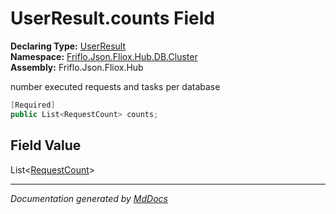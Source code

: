 ﻿<!--  
  <auto-generated>   
    The contents of this file were generated by a tool.  
    Changes to this file may be list if the file is regenerated  
  </auto-generated>   
-->

# UserResult.counts Field

**Declaring Type:** [UserResult](../index.md)  
**Namespace:** [Friflo.Json.Fliox.Hub.DB.Cluster](../../index.md)  
**Assembly:** Friflo.Json.Fliox.Hub

number executed requests and tasks per database

```csharp
[Required]
public List<RequestCount> counts;
```

## Field Value

List\<[RequestCount](../../RequestCount/index.md)\>

___

*Documentation generated by [MdDocs](https://github.com/ap0llo/mddocs)*
